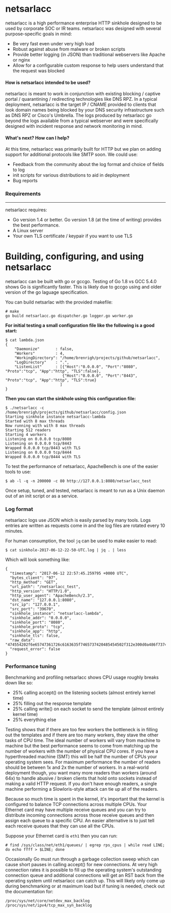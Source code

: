 netsarlacc
===================

netsarlacc is a high performance enterprise HTTP sinkhole designed to be used by corporate SOC or IR teams.  netsarlacc was designed with several purpose-specific goals in mind:

 - Be very fast even under very high load
 - Robust against abuse from malware or broken scripts
 - Provide better logging (in JSON) than traditional webservers like Apache or nginx
 - Allow for a configurable custom response to help users understand that the request was blocked

#### How is netsarlacc intended to be used?
netsarlacc is meant to work in conjunction with existing blocking / captive portal / quarantining / redirecting technologies like DNS RPZ.  In a typical deployment, netsarlacc is the target IP / CNAME provided to clients that look domain names being blocked by your DNS security infrastructure such as DNS RPZ or Cisco's Umbrella.  The logs produced by netsarlacc go beyond the logs available from a typical webserver and were specifically designed with incident response and network monitoring in mind.

#### What's next? How can I help?
At this time, netsarlacc was primarily built for HTTP but we plan on adding support for additional protocols like SMTP soon.  We could use:

- Feedback from the community about the log format and choice of fields to log
- init scripts for various distributions to aid in deployment
- Bug reports

### Requirements
-------------
netsarlacc requires:

- Go version 1.4 or better.  Go version 1.8 (at the time of writing) provides the best performance.
- A Linux server
- Your own TLS certificate / keypair if you want to use TLS


Building, configuring, and using netsarlacc
===================
netsarlacc can be built with go or gccgo.  Testing of Go 1.8 vs GCC 5.4.0 shows Go is significantly faster.  This is likely due to gccgo using and older version of the go laguage specification.

You can build netsarlac with the provided makefile:
```
# make
go build netsarlacc.go dispatcher.go logger.go worker.go
```

**For initial testing a small configuration file like the following is a good start:**
```
$ cat lambda.json
{
    "Daemonize"       : false,
    "Workers"         : 4,
    "WorkingDirectory": "/home/brenrigh/projects/github/netsarlacc",
    "LogDirectory"    : ".",
    "ListenList"      : [{"Host":"0.0.0.0", "Port":"8080", "Proto":"tcp", "App":"http", "TLS":false},
                         {"Host":"0.0.0.0", "Port":"8443", "Proto":"tcp", "App":"http", "TLS":true}
                        ]
}
```

**Then you can start the sinkhole using this configuration file:**
```
$ ./netsarlacc -c /home/brenrigh/projects/github/netsarlacc/config.json
Starting sinkhole instance netsarlacc-lambda
Started with 8 max threads
Now running with with 8 max threads
Starting 512 readers
Starting 4 workers
Listening on 0.0.0.0 tcp/8080
Listening on 0.0.0.0 tcp/8443
Wrapped 0.0.0.0 tcp/8443 with TLS
Listening on 0.0.0.0 tcp/8444
Wrapped 0.0.0.0 tcp/8444 with TLS
```

To test the performance of netsarlacc, ApacheBench is one of the easier tools to use:
```
$ ab -l -q -n 200000 -c 80 http://127.0.0.1:8080/netsarlacc_test
```

Once setup, tuned, and tested, netsarlacc is meant to run as a Unix daemon out of an init script or as a service.


### Log format
netsarlacc logs use JSON which is easily parsed by many tools. Logs entries are written as requests come in and the log files are rotated every 10 minutes.

For human consumption, the tool `jq` can be used to make easier to read:

```
$ cat sinkhole-2017-06-12-22-50-UTC.log | jq . | less
```

Which will look something like:
```
{
  "timestamp": "2017-06-12 22:57:45.259795 +0000 UTC",
  "bytes_client": "97",
  "http_method": "GET",
  "url_path": "/netsarlacc_test",
  "http_version": "HTTP/1.0",
  "http_user_agent": "ApacheBench/2.3",
  "dst_name": "127.0.0.1:8080",
  "src_ip": "127.0.0.1",
  "src_port": "39670",
  "sinkhole_instance": "netsarlacc-lambda",
  "sinkhole_addr": "0.0.0.0",
  "sinkhole_port": "8080",
  "sinkhole_proto": "tcp",
  "sinkhole_app": "http",
  "sinkhole_tls": false,
  "raw_data": "474554202f6e65747361726c6163635f7465737420485454502f312e300d0a486f73743a203132372e302e302e313a383038300d0a557365722d4167656e743a2041706163686542656e63682f322e330d0a4163636570743a202a2f2a0d0a0d0a",
  "request_error": false
}
```

### Performance tuning
Benchmarking and profiling netsarlacc shows CPU usage roughly breaks down like so:

- 25% calling accept() on the listening sockets (almost entirely kernel time)
- 25% filling out the response template
- 25% calling write() on each socket to send the template (almost entirely kernel time)
- 25% everything else

Testing shows that if there are too few workers the bottleneck is in filling out the templates and if there are too many workers, they stave the other tasks of CPU time.  The ideal number of workers will vary from machine to machine but the best performance seems to come from matching up the number of workers with the number of physical CPU cores.  If you have a hyperthreaded machine (SMT) this will be half the number of CPUs your operating system sees.  For maximum performance the number of readers should be between 1x and 2x the number of workers.  In a real-world deployment though, you want many more readers than workers (around 64x) to handle abusive / broken clients that hold onto sockets instead of making a valid HTTP request.  If you don't have enough readers, a single machine performing a Slowloris-style attack can tie up all of the readers.

Because so much time is spent in the kernel, it's important that the kernel is configured to balance TCP connections across multiple CPUs.  Your Ethernet card may have multiple receive queues and you can try to distribute incoming connections across those receive queues and then assign each queue to a specific CPU.  An easier alternative is to just tell each receive queues that they can use all the CPUs.

Suppose your Ethernet card is `eth1` then you can run:
```
# find /sys/class/net/eth1/queues/ | egrep rps_cpus | while read LINE; do echo ffff > $LINE; done
```

Occasionally Go must run through a garbage collection sweep which can cause short pauses in calling accept() for new connections.  At very high connection rates it is possible to fill up the operating system's outstanding connection queue and additional connections will get an RST back from the operating system until netsarlacc can catch up.  This will likely only come up during benchmarking or at maximum load but if tuning is needed, check out the documentation for:

```
/proc/sys/net/core/netdev_max_backlog
/proc/sys/net/ipv4/tcp_max_syn_backlog
```
